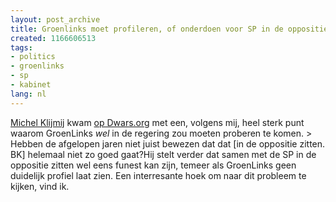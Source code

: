 ```yaml
---
layout: post_archive
title: Groenlinks moet profileren, of onderdoen voor SP in de oppositie.
created: 1166606513
tags:
- politics
- groenlinks
- sp
- kabinet
lang: nl
---
```

[Michel Klijmij](http://michel.klijmij.net/) kwam [op Dwars.org](http://www.dwars.org/forum/groenlinks/dwars_moet_persbericht_achter_de_hand_houden_voor_als_gl_erin_trapt#comment-278) met een, volgens mij, heel sterk punt waarom GroenLinks _wel_ in de regering zou moeten proberen te komen. > Hebben de afgelopen jaren niet juist bewezen dat dat [in de oppositie zitten. BK] helemaal niet zo goed gaat?Hij stelt verder dat samen met de SP in de oppositie zitten wel eens funest kan zijn, temeer als GroenLinks geen duidelijk profiel laat zien. Een interresante hoek om naar dit probleem te kijken, vind ik.
